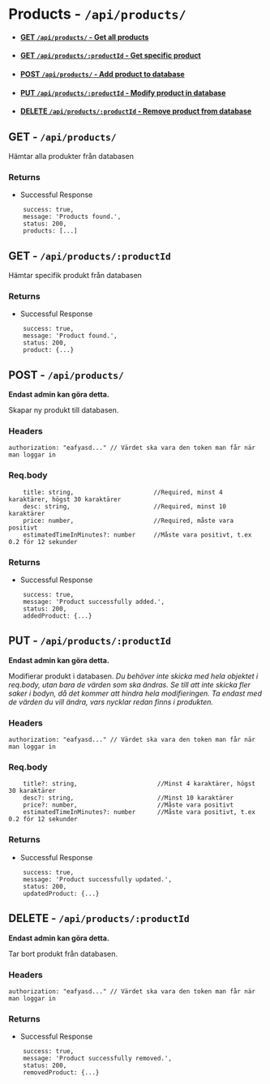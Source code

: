 # Products - `/api/products/`

* #### [GET    `/api/products/`                           - Get all products](https://github.com/Jaerker/AirBeanz-API-individual/blob/main/documentation/productDocumentation.md#get---apiproducts)
* #### [GET    `/api/products/:productId`                 - Get specific product](https://github.com/Jaerker/AirBeanz-API-individual/blob/main/documentation/productDocumentation.md#get---apiproductsproductid)
* #### [POST   `/api/products/`                           - Add product to database](https://github.com/Jaerker/AirBeanz-API-individual/blob/main/documentation/productDocumentation.md#post---apiproducts)
* #### [PUT    `/api/products/:productId`                 - Modify product in database](https://github.com/Jaerker/AirBeanz-API-individual/blob/main/documentation/productDocumentation.md#put---apiproductsproductid)
* #### [DELETE `/api/products/:productId`                 - Remove product from database](https://github.com/Jaerker/AirBeanz-API-individual/blob/main/documentation/productDocumentation.md#delete---apiproductsproductid)


## GET - `/api/products/`
Hämtar alla produkter från databasen

### Returns
* Successful Response
```
    success: true,
    message: 'Products found.',
    status: 200,
    products: [...]
```

## GET - `/api/products/:productId`

Hämtar specifik produkt från databasen

### Returns
* Successful Response
```
    success: true,
    message: 'Product found.',
    status: 200,
    product: {...}
```

## POST - `/api/products/`
**Endast admin kan göra detta.**

Skapar ny produkt till databasen. 

### Headers
```
authorization: "eafyasd..." // Värdet ska vara den token man får när man loggar in 
```

### Req.body
```
	title: string,                      //Required, minst 4 karaktärer, högst 30 karaktärer
    desc: string,                       //Required, minst 10 karaktärer
    price: number,                      //Required, måste vara positivt
    estimatedTimeInMinutes?: number     //Måste vara positivt, t.ex 0.2 för 12 sekunder
```

### Returns
* Successful Response
```
    success: true,
    message: 'Product successfully added.',
    status: 200,
    addedProduct: {...}
```

## PUT - `/api/products/:productId`
**Endast admin kan göra detta.**

Modifierar produkt i databasen. *Du behöver inte skicka med hela objektet i req.body, utan bara de värden som ska ändras. Se till att inte skicka fler saker i bodyn, då det kommer att hindra hela modifieringen. Ta endast med de värden du vill ändra, vars nycklar redan finns i produkten.*

### Headers
```
authorization: "eafyasd..." // Värdet ska vara den token man får när man loggar in 
```

### Req.body
```
	title?: string,                      //Minst 4 karaktärer, högst 30 karaktärer
    desc?: string,                       //Minst 10 karaktärer
    price?: number,                      //Måste vara positivt
    estimatedTimeInMinutes?: number      //Måste vara positivt, t.ex 0.2 för 12 sekunder
```
### Returns
* Successful Response
```
    success: true,
    message: 'Product successfully updated.',
    status: 200,
    updatedProduct: {...}
```

## DELETE - `/api/products/:productId`
**Endast admin kan göra detta.**

Tar bort produkt från databasen.

### Headers
```
authorization: "eafyasd..." // Värdet ska vara den token man får när man loggar in 
```

### Returns
* Successful Response
```
    success: true,
    message: 'Product successfully removed.',
    status: 200,
    removedProduct: {...}
```
